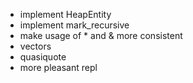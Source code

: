- implement HeapEntity
- implement mark_recursive
- make usage of * and & more consistent
- vectors
- quasiquote
- more pleasant repl
 
